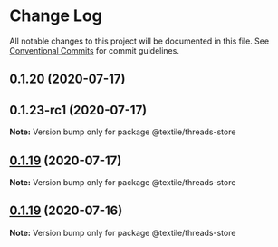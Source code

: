 # Change Log

All notable changes to this project will be documented in this file.
See [Conventional Commits](https://conventionalcommits.org) for commit guidelines.

## 0.1.20 (2020-07-17)



## 0.1.23-rc1 (2020-07-17)

**Note:** Version bump only for package @textile/threads-store





## [0.1.19](https://github.com/textileio/js-threads/compare/@textile/threads-store@0.1.18...@textile/threads-store@0.1.19) (2020-07-17)

**Note:** Version bump only for package @textile/threads-store





## [0.1.19](https://github.com/textileio/js-threads/compare/@textile/threads-store@0.1.18...@textile/threads-store@0.1.19) (2020-07-16)

**Note:** Version bump only for package @textile/threads-store
